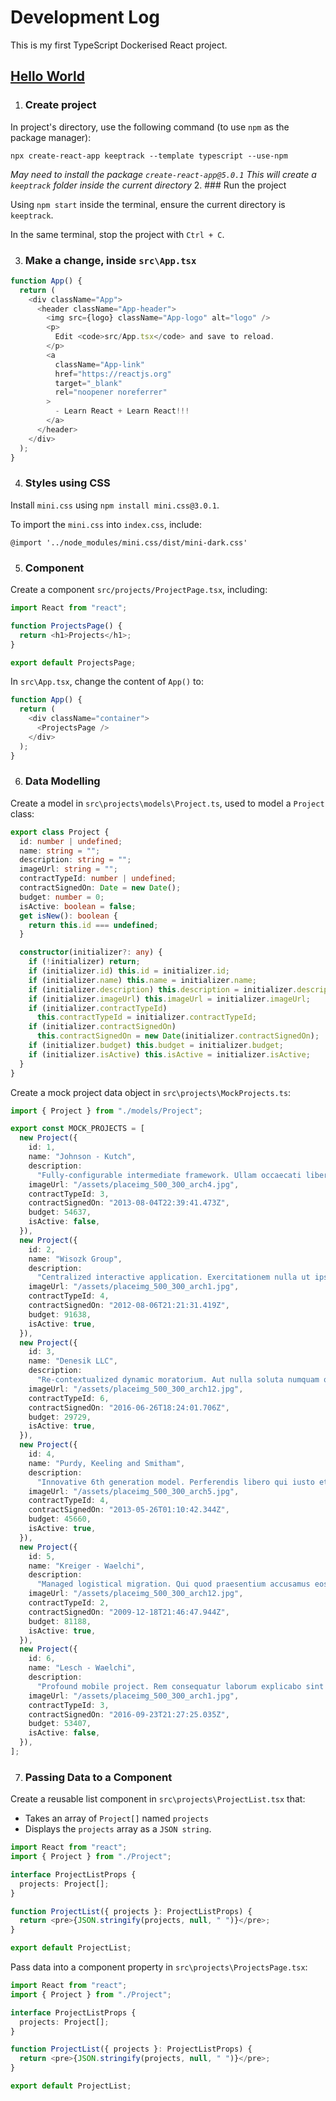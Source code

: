 # Development Log

This is my first TypeScript Dockerised React project.

## [Hello World](https://handsonreact.com/docs/labs/ts/01-CreatingNewProject)

1. ### Create project

In project's directory, use the following command (to use `npm` as the package manager):

`npx create-react-app keeptrack --template typescript --use-npm`

_May need to install the package `create-react-app@5.0.1`_
_This will create a `keeptrack` folder inside the current directory_ 2. ### Run the project

Using `npm start` inside the terminal, ensure the current directory is `keeptrack`.

In the same terminal, stop the project with `Ctrl + C`.

3. ### Make a change, inside `src\App.tsx`

```ts
function App() {
  return (
    <div className="App">
      <header className="App-header">
        <img src={logo} className="App-logo" alt="logo" />
        <p>
          Edit <code>src/App.tsx</code> and save to reload.
        </p>
        <a
          className="App-link"
          href="https://reactjs.org"
          target="_blank"
          rel="noopener noreferrer"
        >
          - Learn React + Learn React!!!
        </a>
      </header>
    </div>
  );
}
```

4. ### Styles using CSS

Install `mini.css` using `npm install mini.css@3.0.1`.

To import the `mini.css` into `index.css`, include:

`@import '../node_modules/mini.css/dist/mini-dark.css'`

5. ### Component

Create a component `src/projects/ProjectPage.tsx`, including:

```ts
import React from "react";

function ProjectsPage() {
  return <h1>Projects</h1>;
}

export default ProjectsPage;
```

In `src\App.tsx`, change the content of `App()` to:

```ts
function App() {
  return (
    <div className="container">
      <ProjectsPage />
    </div>
  );
}
```

6. ### Data Modelling

Create a model in `src\projects\models\Project.ts`, used to model a `Project` class:

```ts
export class Project {
  id: number | undefined;
  name: string = "";
  description: string = "";
  imageUrl: string = "";
  contractTypeId: number | undefined;
  contractSignedOn: Date = new Date();
  budget: number = 0;
  isActive: boolean = false;
  get isNew(): boolean {
    return this.id === undefined;
  }

  constructor(initializer?: any) {
    if (!initializer) return;
    if (initializer.id) this.id = initializer.id;
    if (initializer.name) this.name = initializer.name;
    if (initializer.description) this.description = initializer.description;
    if (initializer.imageUrl) this.imageUrl = initializer.imageUrl;
    if (initializer.contractTypeId)
      this.contractTypeId = initializer.contractTypeId;
    if (initializer.contractSignedOn)
      this.contractSignedOn = new Date(initializer.contractSignedOn);
    if (initializer.budget) this.budget = initializer.budget;
    if (initializer.isActive) this.isActive = initializer.isActive;
  }
}
```

Create a mock project data object in `src\projects\MockProjects.ts`:

```ts
import { Project } from "./models/Project";

export const MOCK_PROJECTS = [
  new Project({
    id: 1,
    name: "Johnson - Kutch",
    description:
      "Fully-configurable intermediate framework. Ullam occaecati libero laudantium nihil voluptas omnis.",
    imageUrl: "/assets/placeimg_500_300_arch4.jpg",
    contractTypeId: 3,
    contractSignedOn: "2013-08-04T22:39:41.473Z",
    budget: 54637,
    isActive: false,
  }),
  new Project({
    id: 2,
    name: "Wisozk Group",
    description:
      "Centralized interactive application. Exercitationem nulla ut ipsam vero quasi enim quos doloribus voluptatibus.",
    imageUrl: "/assets/placeimg_500_300_arch1.jpg",
    contractTypeId: 4,
    contractSignedOn: "2012-08-06T21:21:31.419Z",
    budget: 91638,
    isActive: true,
  }),
  new Project({
    id: 3,
    name: "Denesik LLC",
    description:
      "Re-contextualized dynamic moratorium. Aut nulla soluta numquam qui dolor architecto et facere dolores.",
    imageUrl: "/assets/placeimg_500_300_arch12.jpg",
    contractTypeId: 6,
    contractSignedOn: "2016-06-26T18:24:01.706Z",
    budget: 29729,
    isActive: true,
  }),
  new Project({
    id: 4,
    name: "Purdy, Keeling and Smitham",
    description:
      "Innovative 6th generation model. Perferendis libero qui iusto et ullam cum sint molestias vel.",
    imageUrl: "/assets/placeimg_500_300_arch5.jpg",
    contractTypeId: 4,
    contractSignedOn: "2013-05-26T01:10:42.344Z",
    budget: 45660,
    isActive: true,
  }),
  new Project({
    id: 5,
    name: "Kreiger - Waelchi",
    description:
      "Managed logistical migration. Qui quod praesentium accusamus eos hic non error modi et.",
    imageUrl: "/assets/placeimg_500_300_arch12.jpg",
    contractTypeId: 2,
    contractSignedOn: "2009-12-18T21:46:47.944Z",
    budget: 81188,
    isActive: true,
  }),
  new Project({
    id: 6,
    name: "Lesch - Waelchi",
    description:
      "Profound mobile project. Rem consequatur laborum explicabo sint odit et illo voluptas expedita.",
    imageUrl: "/assets/placeimg_500_300_arch1.jpg",
    contractTypeId: 3,
    contractSignedOn: "2016-09-23T21:27:25.035Z",
    budget: 53407,
    isActive: false,
  }),
];
```

7. ### Passing Data to a Component

Create a reusable list component in `src\projects\ProjectList.tsx` that:

- Takes an array of `Project[]` named `projects`
- Displays the `projects` array as a `JSON string`.

```ts
import React from "react";
import { Project } from "./Project";

interface ProjectListProps {
  projects: Project[];
}

function ProjectList({ projects }: ProjectListProps) {
  return <pre>{JSON.stringify(projects, null, " ")}</pre>;
}

export default ProjectList;
```

Pass data into a component property in `src\projects\ProjectsPage.tsx`:

```ts
import React from "react";
import { Project } from "./Project";

interface ProjectListProps {
  projects: Project[];
}

function ProjectList({ projects }: ProjectListProps) {
  return <pre>{JSON.stringify(projects, null, " ")}</pre>;
}

export default ProjectList;
```


